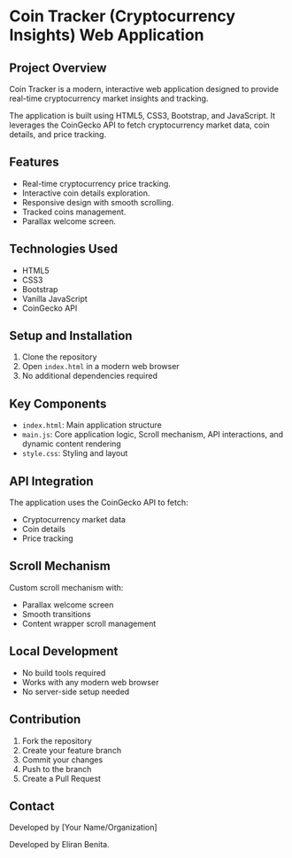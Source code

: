 # Coin Tracker (Cryptocurrency Insights) Web Application

## Project Overview

Coin Tracker is a modern, interactive web application designed to provide
real-time cryptocurrency market insights and tracking.

The application is built using HTML5, CSS3, Bootstrap, and JavaScript.
It leverages the CoinGecko API to fetch cryptocurrency market data, coin details, and price tracking.

## Features

- Real-time cryptocurrency price tracking.
- Interactive coin details exploration.
- Responsive design with smooth scrolling.
- Tracked coins management.
- Parallax welcome screen.

## Technologies Used

- HTML5
- CSS3
- Bootstrap
- Vanilla JavaScript
- CoinGecko API

## Setup and Installation

1. Clone the repository
2. Open `index.html` in a modern web browser
3. No additional dependencies required

## Key Components

- `index.html`: Main application structure
- `main.js`: Core application logic, Scroll mechanism, API interactions, and dynamic content rendering
- `style.css`: Styling and layout

## API Integration

The application uses the CoinGecko API to fetch:

- Cryptocurrency market data
- Coin details
- Price tracking

## Scroll Mechanism

Custom scroll mechanism with:

- Parallax welcome screen
- Smooth transitions
- Content wrapper scroll management

## Local Development

- No build tools required
- Works with any modern web browser
- No server-side setup needed

## Contribution

1. Fork the repository
2. Create your feature branch
3. Commit your changes
4. Push to the branch
5. Create a Pull Request

## Contact
Developed by [Your Name/Organization]

Developed by Eliran Benita.
